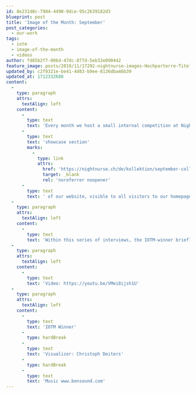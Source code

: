 ```yaml
---
id: 8e231d8c-7984-4490-9dce-95c2639182d3
blueprint: post
title: 'Image of the Month: September'
post_categories:
  - our-work
tags:
  - iotm
  - image-of-the-month
  - videos
author: fd85b2f7-006d-47dc-877d-5eb32e090442
feature_image: posts/2019/11/17292-nightnurse-images-Hochparterre-Titelblatt-Render-170714.jpg
updated_by: c2f8321e-be41-4d83-b9ee-8136dba46b39
updated_at: 1712332688
content:
  -
    type: paragraph
    attrs:
      textAlign: left
    content:
      -
        type: text
        text: 'Every month we host a small internal competition at Nightnurse Images: Everyone submits their best work from the past month at a fixed date and an online vote gets cast. The winner is awarded the trophy (an original 70’s LiteBrite) to show on his desk for a month and receives a lunch voucher for a nice restaurant near the office. Also, they get to curate a '
      -
        type: text
        text: 'showcase section'
        marks:
          -
            type: link
            attrs:
              href: 'https://nightnurse.ch/de/kollektion/september-collection-von-christoph-927/?idx=0'
              target: _blank
              rel: 'noreferrer noopener'
      -
        type: text
        text: ' of our website, visible to all visitors to our homepage.'
  -
    type: paragraph
    attrs:
      textAlign: left
    content:
      -
        type: text
        text: 'Within this series of interviews, the IOTM-winner briefly outlines his/her work at Nightnurse Images, what inspires them and what the underlying theme was for their showcase selection.'
  -
    type: paragraph
    attrs:
      textAlign: left
    content:
      -
        type: text
        text: 'Video: https://youtu.be/VMei8ijsh1U'
  -
    type: paragraph
    attrs:
      textAlign: left
    content:
      -
        type: text
        text: 'IOTM Winner'
      -
        type: hardBreak
      -
        type: text
        text: 'Visualizer: Christoph Deiters'
      -
        type: hardBreak
      -
        type: text
        text: 'Music www.bensound.com'
---
```

